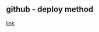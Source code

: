 ## github - deploy method 
[link](https://docs.github.com/ko/pages/getting-started-with-github-pages/configuring-a-publishing-source-for-your-github-pages-site)
